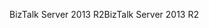 <span data-ttu-id="bf193-101">BizTalk Server 2013 R2</span><span class="sxs-lookup"><span data-stu-id="bf193-101">BizTalk Server 2013 R2</span></span>